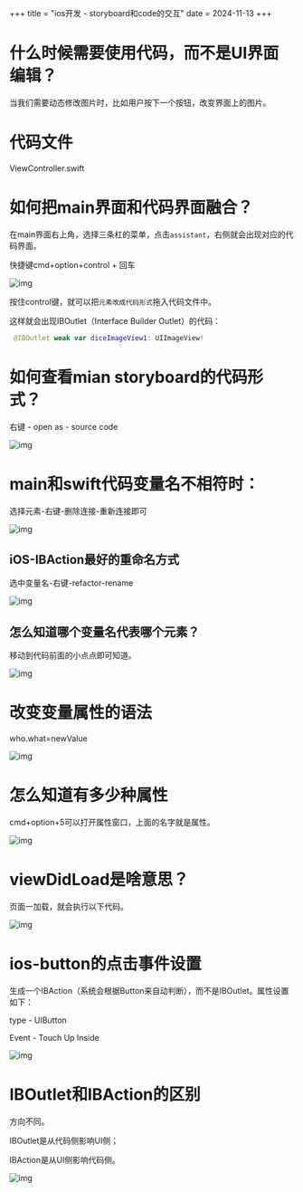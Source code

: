 +++
title = "ios开发 - storyboard和code的交互"
date = 2024-11-13
+++

# 什么时候需要使用代码，而不是UI界面编辑？

当我们需要动态修改图片时，比如用户按下一个按钮，改变界面上的图片。

# 代码文件

ViewController.swift

# 如何把main界面和代码界面融合？

在main界面右上角，选择三条杠的菜单，点击`assistant`，右侧就会出现对应的代码界面。

快捷键cmd+option+control + 回车

![img](https://linxz-aliyun.oss-cn-shenzhen.aliyuncs.com/images/202411131131621.png)

按住control键，就可以把`元素改成代码形式`拖入代码文件中。

这样就会出现IBOutlet（Interface Builder Outlet）的代码：

```swift
 @IBOutlet weak var diceImageView1: UIImageView!
```

# 如何查看mian storyboard的代码形式？

右键 - open as - source code

![img](https://linxz-aliyun.oss-cn-shenzhen.aliyuncs.com/images/202411131140691.png)

# main和swift代码变量名不相符时：
选择元素-右键-删除连接-重新连接即可

![img](https://linxz-aliyun.oss-cn-shenzhen.aliyuncs.com/images/202411131145664.png)

## iOS-IBAction最好的重命名方式
选中变量名-右键-refactor-rename

![img](https://linxz-aliyun.oss-cn-shenzhen.aliyuncs.com/images/202411131148343.png)

## 怎么知道哪个变量名代表哪个元素？

移动到代码前面的小点点即可知道。

![img](https://linxz-aliyun.oss-cn-shenzhen.aliyuncs.com/images/202411131152989.png)

# 改变变量属性的语法

who.what=newValue

![img](https://linxz-aliyun.oss-cn-shenzhen.aliyuncs.com/images/20241113115432.png)

# 怎么知道有多少种属性
cmd+option+5可以打开属性窗口，上面的名字就是属性。

![img](https://linxz-aliyun.oss-cn-shenzhen.aliyuncs.com/images/20241113115709.png)

# viewDidLoad是啥意思？

页面一加载，就会执行以下代码。

![img](https://linxz-aliyun.oss-cn-shenzhen.aliyuncs.com/images/202411131205815.png)

# ios-button的点击事件设置

生成一个IBAction（系统会根据Button来自动判断），而不是IBOutlet。属性设置如下：

type - UIButton

Event - Touch Up Inside

![img](https://linxz-aliyun.oss-cn-shenzhen.aliyuncs.com/images/202411131444165.png)

# IBOutlet和IBAction的区别

方向不同。

IBOutlet是从代码侧影响UI侧；

IBAction是从UI侧影响代码侧。

![img](https://linxz-aliyun.oss-cn-shenzhen.aliyuncs.com/images/202411131451751.png)
